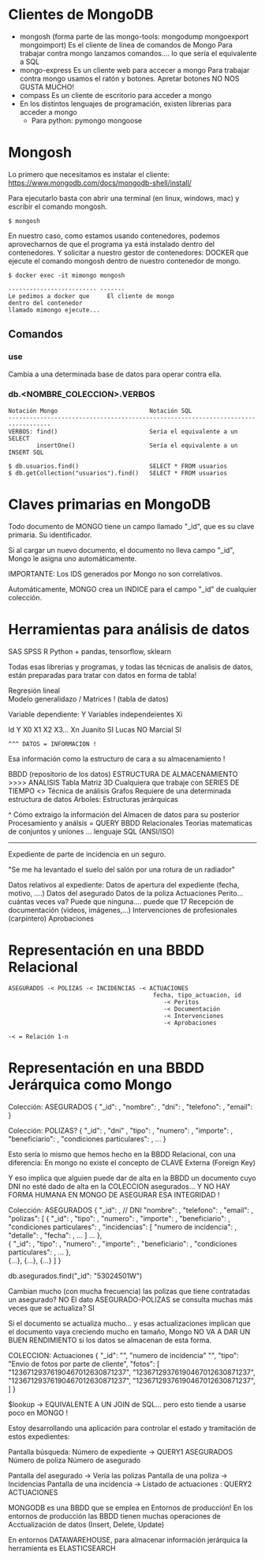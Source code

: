 # Clientes de MongoDB

- mongosh (forma parte de las mongo-tools: mongodump mongoexport mongoimport)
    Es el cliente de linea de comandos de Mongo
    Para trabajar contra mongo lanzamos comandos.... lo que sería el equivalente a SQL
- mongo-express
    Es un cliente web para accecer a mongo
    Para trabajar contra mongo usamos el ratón y botones. 
        Apretar botones NO NOS GUSTA MUCHO!
- compass
    Es un cliente de escritorio para acceder a mongo
- En los distintos lenguajes de programación, existen librerias para acceder a mongo
    - Para python: pymongo mongoose

# Mongosh

Lo primero que necesitamos es instalar el cliente: https://www.mongodb.com/docs/mongodb-shell/install/

Para ejecutarlo basta con abrir una terminal (en linux, windows, mac) y escribir el comando mongosh.

    $ mongosh

En nuestro caso, como estamos usando contenedores, podemos aprovecharnos de que el programa ya está instalado dentro del contenedores.
Y solicitar a nuestro gestor de contenedores: DOCKER que ejecute el comando mongosh dentro de nuestro contenedor de mongo.

    $ docker exec -it mimongo mongosh
    
    ------------------------- -------
    Le pedimos a docker que     El cliente de mongo
    dentro del contenedor 
    llamado mimongo ejecute...

## Comandos

### use <BBDD>

Cambia a una determinada base de datos para operar contra ella.

### db.<NOMBRE_COLECCION>.VERBOS

    Notación Mongo                          Notación SQL
    ----------------------------------------------------------------------------------
    VERBOS: find()                          Sería el equivalente a un SELECT
            insertOne()                     Sería el equivalente a un INSERT SQL
            
    $ db.usuarios.find()                    SELECT * FROM usuarios    
    $ db.getCollection("usuarios").find()   SELECT * FROM usuarios

# Claves primarias en MongoDB

Todo documento de MONGO tiene un campo llamado "_id", que es su clave primaria. Su identificador.

Si al cargar un nuevo documento, el documento no lleva campo "_id", Mongo le asigna uno automáticamente.

IMPORTANTE: Los IDS generados por Mongo no son correlativos.

Automáticamente, MONGO crea un INDICE para el campo "_id" de cualquier colección.

# Herramientas para análisis de datos

SAS
SPSS
R
Python + pandas, tensorflow, sklearn

Todas esas librerias y programas, y todas las técnicas de analisis de datos, están preparadas para tratar
con datos en forma de tabla!

Regresión lineal    \
Modelo generalidazo / Matrices ! (tabla de datos)

Variable dependiente: Y 
Variables independeientes Xi

Id          Y X0 X1 X2 X3... Xn
Juanito    SI 
Lucas      NO
Marcial    SI

    ^^^ DATOS = INFORMACION !

Esa información como la estructuro de cara a su almacenamiento !

BBDD (repositorio de los datos)
 ESTRUCTURA DE ALMACENAMIENTO                           >>>>    ANALISIS
 Tabla
 Matriz 3D Cualquiera que trabaje con SERIES DE TIEMPO     <>       Técnica de análisis
 Grafos                                                             Requiere de una determinada estructura de datos
 Arboles: Estructuras jerárquicas

^ Cómo extraigo la información del Almacen de datos para su posterior Procesamiento y análsis
  = QUERY 
    BBDD Relacionales   Teorias matematicas de conjuntos y uniones ... lenguaje SQL (ANSI/ISO)
    
---

Expediente de parte de incidencia en un seguro.

"Se me ha levantado el suelo del salón por una rotura de un radiador"

Datos relativos al expediente:
    Datos de apertura del expediente (fecha, motivo, ....)
    Datos del asegurado
    Datos de la poliza
    Actuaciones
        Perito... cuántas veces va? Puede que ninguna.... puede que 17
        Recepción de documentación (videos, imágenes,...)
        Intervenciones de profesionales (carpintero)
        Aprobaciones
        

# Representación en una BBDD Relacional

    ASEGURADOS -< POLIZAS -< INCIDENCIAS -< ACTUACIONES
                                             fecha, tipo_actuacion, id
                                                -< Peritos
                                                -< Documentación
                                                -< Intervenciones
                                                -< Aprobaciones

    -< = Relación 1-n

# Representación en una BBDD Jerárquica como Mongo

Colección: ASEGURADOS
    {
        "_id":          ,
        "nombre":       ,
        "dni":          ,
        "telefono":     ,
        "email":
    }

Colección: POLIZAS?
    {
        "_id":          ,
        "dni"           ,
        "tipo":         ,
        "numero":       ,
        "importe":      ,
        "beneficiario": ,
        "condiciones particulares": ,
        ...
    }

Esto sería lo mismo que hemos hecho en la BBDD Relacional, con una diferencia: 
En mongo no existe el concepto de CLAVE Externa (Foreign Key)

Y eso implica que alguien puede dar de alta en la BBDD un documento cuyo DNI 
no esté dado de alta en la COLECCION asegurados... Y NO HAY FORMA HUMANA EN MONGO DE ASEGURAR ESA INTEGRIDAD !



Colección: ASEGURADOS
    {
        "_id":          , // DNI
        "nombre":       ,
        "telefono":     ,
        "email":        ,
        "polizas": [
            {
                "_id":          ,
                "tipo":         ,
                "numero":       ,
                "importe":      ,
                "beneficiario": ,
                "condiciones particulares": ,
                "incidencias": [
                    "numero de incidencia": ,
                    "detalle": , 
                    "fecha": , 
                    ...
                ]
                ...
            },     
            {
                "_id":          ,
                "tipo":         ,
                "numero":       ,
                "importe":      ,
                "beneficiario": ,
                "condiciones particulares": ,
                ...
            },  
            {...},
            {...},
            {...}
        ]
    }

db.asegurados.find("_id": "53024501W")

Cambian mucho (con mucha frecuencia) las polizas que tiene contratadas un asegurado? NO
El dato ASEGURADO-POLIZAS se consulta muchas más veces que se actualiza? SI

Si el documento se actualiza mucho... y esas actualizaciones implican que el documento vaya creciendo mucho en tamaño,
Mongo NO VA A DAR UN BUEN RENDIMIENTO si los datos se almacenan de esta forma.

COLECCION: Actuaciones
{
    "_id": "", 
    "numero de incidencia" "",
    "tipo": "Envio de fotos por parte de cliente",
    "fotos": [
        "12367129376190467012630871237",
        "12367129376190467012630871237",
        "12367129376190467012630871237",
        "12367129376190467012630871237",
    ]
}

$lookup -> EQUIVALENTE A UN JOIN de SQL... pero esto tiende a usarse poco en MONGO !


Estoy desarrollando una aplicación para controlar el estado y tramitación de estos expedientes:

Pantalla búsqueda: Número de expediente -> QUERY1 ASEGURADOS
                   Número de poliza
                   Número de asegurado
                   
Pantalla del asegurado -> Vería las polizas
Pantalla de una poliza -> Incidencias
Pantalla de una incidencia -> Listado de actuaciones : QUERY2 ACTUACIONES


MONGODB es una BBDD que se emplea en Entornos de producción!
En los entornos de producción las BBDD tienen muchas operaciones de Acctualización de datos 
(Insert, Delete, Update)

En entornos DATAWAREHOUSE, para almacenar información jerárquica la herramienta es ELASTICSEARCH